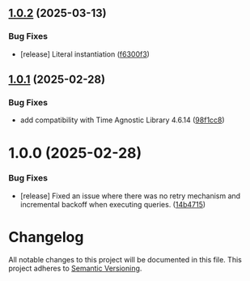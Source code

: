 ## [1.0.2](https://github.com/opencitations/rdflib-ocdm/compare/v1.0.1...v1.0.2) (2025-03-13)


### Bug Fixes

* [release] Literal instantiation ([f6300f3](https://github.com/opencitations/rdflib-ocdm/commit/f6300f3470e1433aa2edd2a13af3268125c0c3d1))

## [1.0.1](https://github.com/opencitations/rdflib-ocdm/compare/v1.0.0...v1.0.1) (2025-02-28)


### Bug Fixes

* add compatibility with Time Agnostic Library 4.6.14 ([98f1cc8](https://github.com/opencitations/rdflib-ocdm/commit/98f1cc8340c9863c1247f0b76238bf260f8c8d93))

# 1.0.0 (2025-02-28)


### Bug Fixes

* [release] Fixed an issue where there was no retry mechanism and incremental backoff when executing queries. ([14b4715](https://github.com/opencitations/rdflib-ocdm/commit/14b4715d61eec30b43164778b5f98dbd34e5cb04))

# Changelog

All notable changes to this project will be documented in this file. This project adheres to [Semantic Versioning](https://semver.org/spec/v2.0.0.html).
